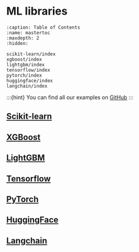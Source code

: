 # ML libraries

```{toctree}
:caption: Table of Contents
:name: mastertoc
:maxdepth: 2
:hidden:

scikit-learn/index
xgboost/index
lightgbm/index
tensorflow/index
pytorch/index
huggingface/index
langchain/index
```

:::{hint}
You can find all our examples on [GitHub](https://github.com/Giskard-AI/giskard-examples)
:::

## [Scikit-learn](<project:scikit-learn/index.md>)

## [XGBoost](<project:xgboost/index.md>)

## [LightGBM](<project:lightgbm/index.md>)

## [Tensorflow](<project:tensorflow/index.md>)

## [PyTorch](<project:pytorch/index.md>)

## [HuggingFace](<project:huggingface/index.md>)

## [Langchain](<project:langchain/index.md>)
